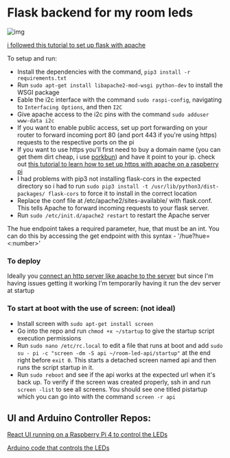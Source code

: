 # Flask backend for my room leds

![img](https://github.com/avelaga/room-led-controller/blob/master/example.gif)

[i followed this tutorial to set up flask with apache](https://www.bogotobogo.com/python/Flask/Python_Flask_HelloWorld_App_with_Apache_WSGI_Ubuntu14.php)

To setup and run:
- Install the dependencies with the command, `pip3 install -r requirements.txt`
- Run `sudo apt-get install libapache2-mod-wsgi python-dev` to install the WSGI package
- Eable the i2c interface with the command `sudo raspi-config`, navigating to `Interfacing Options`, and then `I2C`
- Give apache access to the i2c pins with the command `sudo adduser www-data i2c`
- If you want to enable public access, set up port forwarding on your router to forward incoming port 80 (and port 443 if you're using https) requests to the respective ports on the pi 
- If you want to use https you'll first need to buy a domain name (you can get them dirt cheap, i use [porkbun](https://porkbun.com)) and have it point to your ip. check out [this tutorial to learn how to set up https with apache on a raspberry pi](https://pimylifeup.com/raspberry-pi-ssl-lets-encrypt/)
- I had problems with pip3 not installing flask-cors in the expected directory so i had to run `sudo pip3 install -t /usr/lib/python3/dist-packages/ flask-cors` to force it to install in the correct location
- Replace the conf file at /etc/apache2/sites-available/ with flask.conf. This tells Apache to forward incoming requests to your flask server.
- Run `sudo /etc/init.d/apache2 restart` to restart the Apache server


The hue endpoint takes a required parameter, hue, that must be an int.
You can do this by accessing the get endpoint with this syntax - '/hue?hue=<:number>'
### To deploy
Ideally you [connect an http server like apache to the server](https://flask.palletsprojects.com/en/1.1.x/deploying/mod_wsgi/) but since I'm having issues getting it working I'm temporarily having it run the dev server at startup
### To start at boot with the use of screen: (not ideal)
- Install screen with `sudo apt-get install screen`
- Go into the repo and run `chmod +x ~/startup` to give the startup script execution permissions
- Run `sudo nano /etc/rc.local` to edit a file that runs at boot and add `sudo su - pi -c "screen -dm -S api ~/room-led-api/startup"` at the end right before `exit 0`. This starts a detached screen named api and then runs the script startup in it.
- Run `sudo reboot` and see if the api works at the expected url when it's back up. To verify if the screen was created properly, ssh in and run `screen -list` to see all screens. You should see one titled pistartup which you can go into with the command `screen -r api`

## UI and Arduino Controller Repos:
[React UI running on a Raspberry Pi 4 to control the LEDs](https://github.com/avelaga/room-led-ui)

[Arduino code that controls the LEDs](https://github.com/avelaga/room-led-controller)

